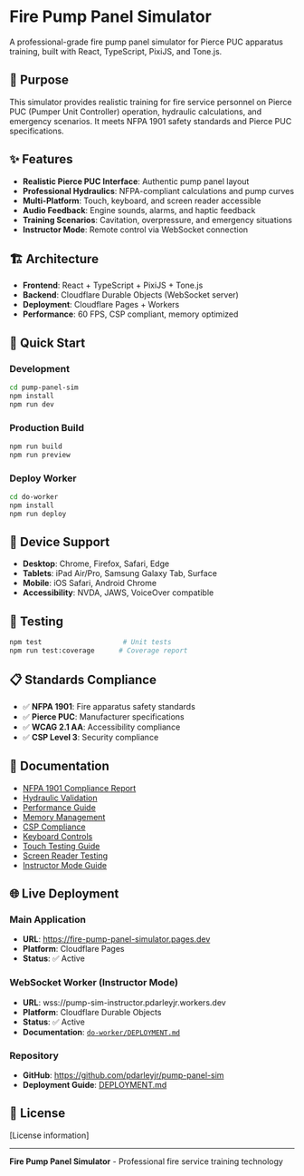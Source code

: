 # Fire Pump Panel Simulator

A professional-grade fire pump panel simulator for Pierce PUC apparatus training, built with React, TypeScript, PixiJS, and Tone.js.

## 🎯 Purpose

This simulator provides realistic training for fire service personnel on Pierce PUC (Pumper Unit Controller) operation, hydraulic calculations, and emergency scenarios. It meets NFPA 1901 safety standards and Pierce PUC specifications.

## ✨ Features

- **Realistic Pierce PUC Interface**: Authentic pump panel layout
- **Professional Hydraulics**: NFPA-compliant calculations and pump curves
- **Multi-Platform**: Touch, keyboard, and screen reader accessible
- **Audio Feedback**: Engine sounds, alarms, and haptic feedback
- **Training Scenarios**: Cavitation, overpressure, and emergency situations
- **Instructor Mode**: Remote control via WebSocket connection

## 🏗️ Architecture

- **Frontend**: React + TypeScript + PixiJS + Tone.js
- **Backend**: Cloudflare Durable Objects (WebSocket server)
- **Deployment**: Cloudflare Pages + Workers
- **Performance**: 60 FPS, CSP compliant, memory optimized

## 🚀 Quick Start

### Development
```bash
cd pump-panel-sim
npm install
npm run dev
```

### Production Build
```bash
npm run build
npm run preview
```

### Deploy Worker
```bash
cd do-worker
npm install
npm run deploy
```

## 📱 Device Support

- **Desktop**: Chrome, Firefox, Safari, Edge
- **Tablets**: iPad Air/Pro, Samsung Galaxy Tab, Surface
- **Mobile**: iOS Safari, Android Chrome
- **Accessibility**: NVDA, JAWS, VoiceOver compatible

## 🔧 Testing

```bash
npm test                    # Unit tests
npm run test:coverage      # Coverage report
```

## 📋 Standards Compliance

- ✅ **NFPA 1901**: Fire apparatus safety standards
- ✅ **Pierce PUC**: Manufacturer specifications
- ✅ **WCAG 2.1 AA**: Accessibility compliance
- ✅ **CSP Level 3**: Security compliance

## 📖 Documentation

- [NFPA 1901 Compliance Report](pump-panel-sim/NFPA_1901_COMPLIANCE.md)
- [Hydraulic Validation](pump-panel-sim/HYDRAULIC_VALIDATION.md)
- [Performance Guide](pump-panel-sim/PERFORMANCE.md)
- [Memory Management](pump-panel-sim/MEMORY_MANAGEMENT.md)
- [CSP Compliance](pump-panel-sim/CSP_COMPLIANCE.md)
- [Keyboard Controls](pump-panel-sim/KEYBOARD_CONTROLS.md)
- [Touch Testing Guide](pump-panel-sim/TOUCH_TESTING_GUIDE.md)
- [Screen Reader Testing](pump-panel-sim/SCREEN_READER_TESTING_GUIDE.md)
- [Instructor Mode Guide](pump-panel-sim/INSTRUCTOR_MODE_GUIDE.md)

## 🌐 Live Deployment

### Main Application
- **URL**: https://fire-pump-panel-simulator.pages.dev
- **Platform**: Cloudflare Pages
- **Status**: ✅ Active

### WebSocket Worker (Instructor Mode)
- **URL**: wss://pump-sim-instructor.pdarleyjr.workers.dev
- **Platform**: Cloudflare Durable Objects
- **Status**: ✅ Active
- **Documentation**: [`do-worker/DEPLOYMENT.md`](do-worker/DEPLOYMENT.md:1)

### Repository
- **GitHub**: https://github.com/pdarleyjr/pump-panel-sim
- **Deployment Guide**: [DEPLOYMENT.md](DEPLOYMENT.md:1)

## 📄 License

[License information]

---

**Fire Pump Panel Simulator** - Professional fire service training technology